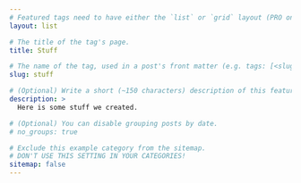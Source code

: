 ```yaml
---
# Featured tags need to have either the `list` or `grid` layout (PRO only).
layout: list

# The title of the tag's page.
title: Stuff

# The name of the tag, used in a post's front matter (e.g. tags: [<slug>]).
slug: stuff

# (Optional) Write a short (~150 characters) description of this featured tag.
description: >
  Here is some stuff we created.

# (Optional) You can disable grouping posts by date.
# no_groups: true

# Exclude this example category from the sitemap.
# DON'T USE THIS SETTING IN YOUR CATEGORIES!
sitemap: false
---
```

